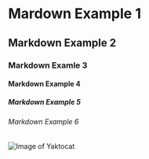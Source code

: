 # Mardown Example 1
## Markdown Example 2
### Markdown Examle 3
#### Markdown Example 4
##### Markdown Example 5 
###### Markdown Example 6 
![Image of Yaktocat](https://octodex.github.com/images/yaktocat.png)
